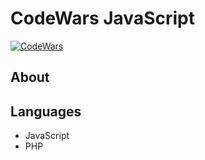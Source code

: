 # CodeWars JavaScript
[![CodeWars](https://www.codewars.com/users/EstrelaE/badges/large)](https://www.codewars.com/users/EstrelaE)

## About


## Languages
- JavaScript
- PHP
